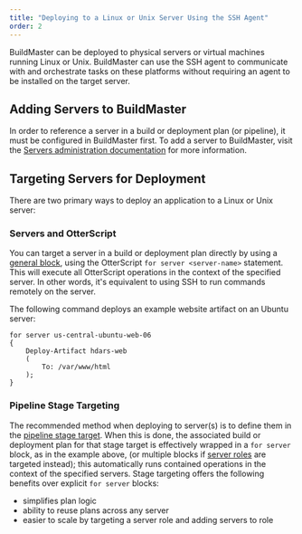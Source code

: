 ```yaml
---
title: "Deploying to a Linux or Unix Server Using the SSH Agent"
order: 2
---
```


BuildMaster can be deployed to physical servers or virtual machines running Linux or Unix. BuildMaster can use the SSH agent to communicate with and orchestrate tasks on these platforms without requiring an agent to be installed on the target server.

## Adding Servers to BuildMaster 

In order to reference a server in a build or deployment plan (or pipeline), it must be configured in BuildMaster first. To add a server to BuildMaster, visit the [Servers administration documentation](/docs/buildmaster/administration-agents-and-infrastructure/buildmaster-servers) for more information.

## Targeting Servers for Deployment 

There are two primary ways to deploy an application to a Linux or Unix server:

### Servers and OtterScript 

You can target a server in a build or deployment plan directly by using a [general block](/docs/executionengine/otterscript/statements-and-blocks/general), using the OtterScript `for server <server-name>` statement. This will execute all OtterScript operations in the context of the specified server. In other words, it's equivalent to using SSH to run commands remotely on the server. 

The following command deploys an example website artifact on an Ubuntu server:

```
for server us-central-ubuntu-web-06
{
    Deploy-Artifact hdars-web
    (
        To: /var/www/html
    );
}
```

### Pipeline Stage Targeting 

The recommended method when deploying to server(s) is to define them in the [pipeline stage target](/docs/buildmaster/deployment-continuous-delivery/buildmaster-pipelines#pipeline-stages). When this is done, the associated build or deployment plan for that stage target is  effectively wrapped in a `for server` block, as in the example above, (or multiple blocks if [server roles](/docs/buildmaster/administration-agents-and-infrastructure/server-roles) are targeted instead); this automatically runs contained operations in the context of the specified servers. Stage targeting offers the following benefits over explicit `for server` blocks:

 - simplifies plan logic
 - ability to reuse plans across any server
 - easier to scale by targeting a server role and adding servers to role